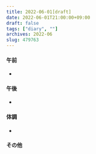 ```yaml
---
title: 2022-06-01[draft]
date: 2022-06-01T21:00:00+09:00
draft: false
tags: ["diary", ""]
archives: 2022-06
slug: 479763
---
```

#### 午前
- 
#### 午後
- 
#### 体調
- 
#### その他